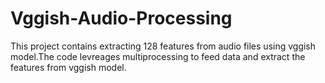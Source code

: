 # Vggish-Audio-Processing
This project contains extracting 128 features from audio files using vggish model.The code levreages multiprocessing to feed data and extract the features from vggish model.
